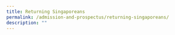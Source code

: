 ```yaml
---
title: Returning Singaporeans
permalink: /admission-and-prospectus/returning-singaporeans/
description: ""
---
```

